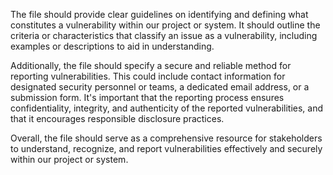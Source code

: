 The file should provide clear guidelines on identifying and defining what constitutes a vulnerability within our project or system. It should outline the criteria or characteristics that classify an issue as a vulnerability, including examples or descriptions to aid in understanding.

Additionally, the file should specify a secure and reliable method for reporting vulnerabilities. This could include contact information for designated security personnel or teams, a dedicated email address, or a submission form. It's important that the reporting process ensures confidentiality, integrity, and authenticity of the reported vulnerabilities, and that it encourages responsible disclosure practices.

Overall, the file should serve as a comprehensive resource for stakeholders to understand, recognize, and report vulnerabilities effectively and securely within our project or system.
